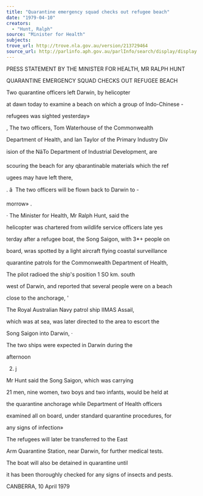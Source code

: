```yaml
---
title: "Quarantine emergency squad checks out refugee beach"
date: "1979-04-10"
creators:
  - "Hunt, Ralph"
source: "Minister for Health"
subjects:
trove_url: http://trove.nla.gov.au/version/213729464
source_url: http://parlinfo.aph.gov.au/parlInfo/search/display/display.w3p;query=Id%3A%22media/pressrel/HPR10018902%22
---
```


 PRESS STATEMENT BY THE MINISTER FOR HEALTH, MR RALPH HUNT

 QUARANTINE EMERGENCY SQUAD CHECKS OUT REFUGEE BEACH

 Two quarantine officers left Darwin, by helicopter 

 at dawn today to examine a beach on which a group of Indo-Chinese -  

 refugees was sighted yesterday»

 ,  The two officers, Tom Waterhouse of the Commonwealth

 Department of Health, and Ian Taylor of the Primary Industry Div­

 ision of the NâTo Department of Industrial Development,  are 

 scouring the beach for any qbarantinable materials which the ref­

 ugees may have left there,

 .  â   The two officers will be flown back to Darwin to -

 morrow» .

 ·  The Minister for Health, Mr Ralph Hunt, said the 

 helicopter was chartered from wildlife service officers late yes­

 terday after a refugee boat, the Song Saigon, with 3*+ people on 

 board, wras spotted by a light aircraft flying coastal surveillance 

 quarantine patrols for the Commonwealth Department of Health,

 The pilot radioed the ship's position 1 SO km. south­

 west of Darwin,  and reported that several people were on a beach 

 close to the anchorage, '

 The Royal Australian Navy patrol ship IIMAS Assail, 

 which was at sea, was later directed to the area to escort the 

 Song Saigon into Darwin, ·

 The two ships were expected in Darwin during the

 afternoon

 2. j

 Mr Hunt said the Song Saigon, which was carrying 

 21 men, nine women, two boys and two infants, would be held at 

 the quarantine anchorage while Department of Health officers 

 examined all on board, under standard quarantine procedures, for 

 any signs of infection»

 The refugees will later be transferred to the East 

 Arm Quarantine Station, near Darwin, for further medical tests.

 The boat will also be detained in quarantine until 

 it has been thoroughly checked for any signs of insects and pests.

 CANBERRA, 10 April 1979

